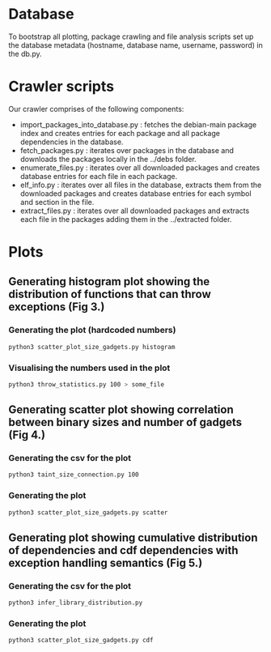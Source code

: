 # Database
To bootstrap all plotting, package crawling and file analysis scripts set up
the database metadata (hostname, database name, username, password) in the 
db.py.

# Crawler scripts
Our crawler comprises of the following components: 
* import_packages_into_database.py : fetches the debian-main package index and creates entries for each package and all package dependencies in the database.
* fetch_packages.py : iterates over packages in the database and downloads the packages locally in the ../debs folder.
* enumerate_files.py : iterates over all downloaded packages and creates database entries for each file in each package.
* elf_info.py : iterates over all files in the database, extracts them from the downloaded packages and creates database entries for each symbol and section in the file.
* extract_files.py : iterates over all downloaded packages and extracts each file in the packages adding them in the ../extracted folder.
# Plots

## Generating histogram plot showing the distribution of functions that can throw exceptions (Fig 3.)

### Generating the plot (hardcoded numbers)

```bash
python3 scatter_plot_size_gadgets.py histogram
```

### Visualising the numbers used in the plot

```bash
python3 throw_statistics.py 100 > some_file
```

## Generating scatter plot showing correlation between binary sizes and number of gadgets (Fig 4.)

### Generating the csv for the plot

```bash
python3 taint_size_connection.py 100
```

### Generating the plot

```bash
python3 scatter_plot_size_gadgets.py scatter
```

## Generating plot showing cumulative distribution of dependencies and cdf dependencies with exception handling semantics (Fig 5.)

### Generating the csv for the plot

```bash
python3 infer_library_distribution.py
```

### Generating the plot

```bash
python3 scatter_plot_size_gadgets.py cdf
```

